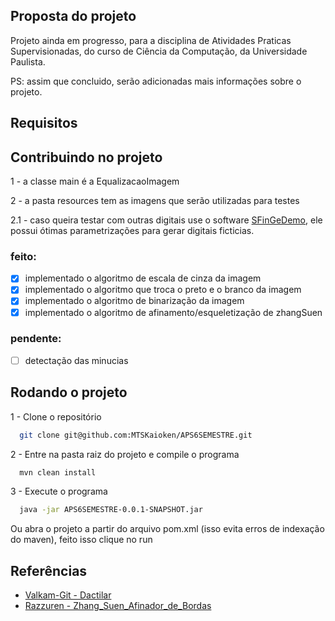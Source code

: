 ## Proposta do projeto
 Projeto ainda em progresso, para a disciplina de Atividades Praticas Supervisionadas, do curso de Ciência da Computação, da Universidade Paulista.

PS: assim que concluido, serão adicionadas mais informações sobre o projeto.

## Requisitos

## Contribuindo no projeto
1 - a classe main é a EqualizacaoImagem

2 - a pasta resources tem as imagens que serão utilizadas para testes

2.1 - caso queira testar com outras digitais use o software [SFinGeDemo](https://biolab.csr.unibo.it/ResearchPages/sfinge_demo_download.html), ele possui ótimas parametrizações para gerar digitais ficticias. 

### feito:
- [x] implementado o algoritmo de escala de cinza da imagem
- [x] implementado o algoritmo que troca o preto e o branco da imagem
- [x] implementado o algoritmo de binarização da imagem
- [x] implementado o algoritmo de afinamento/esqueletização de zhangSuen
### pendente:
- [ ] detectação das minucias 


## Rodando o projeto

1 - Clone o repositório
```bash
  git clone git@github.com:MTSKaioken/APS6SEMESTRE.git
```

2 - Entre na pasta raiz do projeto e compile o programa
```bash
  mvn clean install
```

3 - Execute o programa
```bash
  java -jar APS6SEMESTRE-0.0.1-SNAPSHOT.jar
```

Ou abra o projeto a partir do arquivo pom.xml (isso evita erros de indexação do maven), feito isso clique no run

## Referências
* [Valkam-Git - Dactilar](https://github.com/Valkam-Git/Dactilar/tree/c5766fd14668a9b2d94416a827681eb5ea5dfd05)
* [Razzuren - Zhang_Suen_Afinador_de_Bordas](https://github.com/Razzuren/Zhang_Suen_Afinador_de_Bordas)
